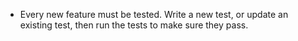 - Every new feature must be tested. Write a new test, or update an existing test, then run the tests to make sure they pass.
